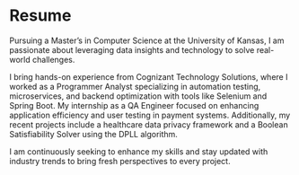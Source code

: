# Resume
Pursuing a Master’s in Computer Science at the University of Kansas, I am passionate about leveraging data insights and technology to solve real-world challenges.

I bring hands-on experience from Cognizant Technology Solutions, where I worked as a Programmer Analyst specializing in automation testing, microservices, and backend optimization with tools like Selenium and Spring Boot. My internship as a QA Engineer focused on enhancing application efficiency and user testing in payment systems. Additionally, my recent projects include a healthcare data privacy framework and a Boolean Satisfiability Solver using the DPLL algorithm.

I am continuously seeking to enhance my skills and stay updated with industry trends to bring fresh perspectives to every project.
